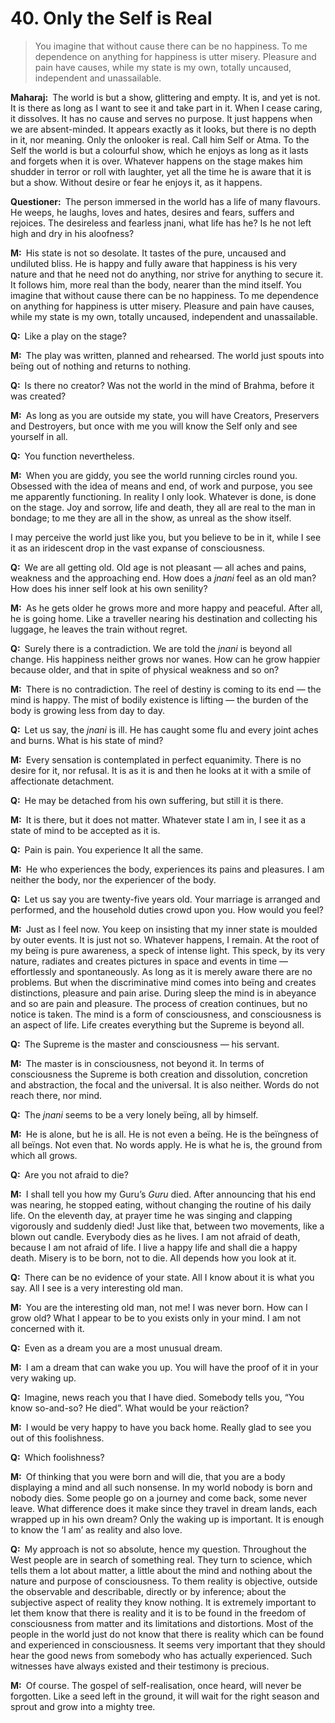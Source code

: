 # 40. Only the Self is Real

>You imagine that without cause there can be no happiness. To me dependence on anything for happiness is utter misery. Pleasure and pain have causes, while my state is my own, totally uncaused, independent and unassailable.

**Maharaj:**&ensp;The world is but a show, glittering and empty. It is, and yet is not. It is there as long as I want to see it and take part in it. When I cease caring, it dissolves. It has no cause and serves no purpose. It just happens when we are absent-minded. It appears exactly as it looks, but there is no depth in it, nor meaning. Only the onlooker is real. Call him Self or <span data-tippy-content="The Supreme Self, the individual soul. <em>Atman</em> is beyond all the three <em>gunas</em> of <em>prakriti</em>. It is not the <em>atman</em> that acts but only the <em>prakriti</em>.">Atma</span>. To the Self the world is but a colourful show, which he enjoys as long as it lasts and forgets when it is over. Whatever happens on the stage makes him shudder in terror or roll with laughter, yet all the time he is aware that it is but a show. Without desire or fear he enjoys it, as it happens.

**Questioner:**&ensp;The person immersed in the world has a life of many flavours. He weeps, he laughs, loves and hates, desires and fears, suffers and rejoices. The desireless and fearless <span data-tippy-content="The knower, especially of the higher knowledge derived from meditation; “closely related to the knowledge of Brahman”.">jnani</span>, what life has he? Is he not left high and dry in his aloofness?

**M:**&ensp;His state is not so desolate. It tastes of the pure, uncaused and undiluted bliss. He is happy and fully aware that happiness is his very nature and that he need not do anything, nor strive for anything to secure it. It follows him, more real than the body, nearer than the mind itself. You imagine that without cause there can be no happiness. To me dependence on anything for happiness is utter misery. Pleasure and pain have causes, while my state is my own, totally uncaused, independent and unassailable.

**Q:**&ensp;Like a play on the stage?

**M:**&ensp;The play was written, planned and rehearsed. The world just spouts into beïng out of nothing and returns to nothing.

**Q:**&ensp;Is there no creator? Was not the world in the mind of <span data-tippy-content="One of the gods of the Hindu trinity: Brahma, the creator; Vishnu, the preserver; Shiva, the destroyer.">Brahma</span>, before it was created?

**M:**&ensp;As long as you are outside my state, you will have Creators, Preservers and Destroyers, but once with me you will know the Self only and see yourself in all.

**Q:**&ensp;You function nevertheless.

**M:**&ensp;When you are giddy, you see the world running circles round you. Obsessed with the idea of means and end, of work and purpose, you see me apparently functioning. In reality I only look. Whatever is done, is done on the stage. Joy and sorrow, life and death, they all are real to the man in bondage; to me they are all in the show, as unreal as the show itself. 

I may perceive the world just like you, but you believe to be in it, while I see it as an iridescent drop in the vast expanse of consciousness.

**Q:**&ensp;We are all getting old. Old age is not pleasant — all aches and pains, weakness and the approaching end. How does a *jnani* feel as an old man? How does his inner self look at his own senility?

**M:**&ensp;As he gets older he grows more and more happy and peaceful. After all, he is going home. Like a traveller nearing his destination and collecting his luggage, he leaves the train without regret.

**Q:**&ensp;Surely there is a contradiction. We are told the *jnani* is beyond all change. His happiness neither grows nor wanes. How can he grow happier because older, and that in spite of physical weakness and so on?

**M:**&ensp;There is no contradiction. The reel of destiny is coming to its end — the mind is happy. The mist of bodily existence is lifting — the burden of the body is growing less from day to day.

**Q:**&ensp;Let us say, the *jnani* is ill. He has caught some flu and every joint aches and burns. What is his state of mind?

**M:**&ensp;Every sensation is contemplated in perfect equanimity. There is no desire for it, nor refusal. It is as it is and then he looks at it with a smile of affectionate detachment.

**Q:**&ensp;He may be detached from his own suffering, but still it is there.

**M:**&ensp;It is there, but it does not matter. Whatever state I am in, I see it as a state of mind to be accepted as it is.

**Q:**&ensp;Pain is pain. You experience It all the same.

**M:**&ensp;He who experiences the body, experiences its pains and pleasures. I am neither the body, nor the experiencer of the body.

**Q:**&ensp;Let us say you are twenty-five years old. Your marriage is arranged and performed, and the household duties crowd upon you. How would you feel?

**M:**&ensp;Just as I feel now. You keep on insisting that my inner state is moulded by outer events. It is just not so. Whatever happens, I remain. At the root of my beïng is pure awareness, a speck of intense light. This speck, by its very nature, radiates and creates pictures in space and events in time — effortlessly and spontaneously. As long as it is merely aware there are no problems. But when the discriminative mind comes into beïng and creates distinctions, pleasure and pain arise. During sleep the mind is in abeyance and so are pain and pleasure. The process of creation continues, but no notice is taken. The mind is a form of consciousness, and consciousness is an aspect of life. Life creates everything but the Supreme is beyond all.

**Q:**&ensp;The Supreme is the master and consciousness — his servant.

**M:**&ensp;The master is in consciousness, not beyond it. In terms of consciousness the Supreme is both creation and dissolution, concretion and abstraction, the focal and the universal. It is also neither. Words do not reach there, nor mind.

**Q:**&ensp;The *jnani* seems to be a very lonely beïng, all by himself.

**M:**&ensp;He is alone, but he is all. He is not even a beïng. He is the beïngness of all beïngs. Not even that. No words apply. He is what he is, the ground from which all grows.

**Q:**&ensp;Are you not afraid to die?

**M:**&ensp;I shall tell you how my <span data-tippy-content="Spiritual teacher, preceptor.">Guru</span>’s *Guru* died. After announcing that his end was nearing, he stopped eating, without changing the routine of his daily life. On the eleventh day, at prayer time he was singing and clapping vigorously and suddenly died! Just like that, between two movements, like a blown out candle. Everybody dies as he lives. I am not afraid of death, because I am not afraid of life. I live a happy life and shall die a happy death. Misery is to be born, not to die. All depends how you look at it.

**Q:**&ensp;There can be no evidence of your state. All I know about it is what you say. All I see is a very interesting old man.

**M:**&ensp;You are the interesting old man, not me! I was never born. How can I grow old? What I appear to be to you exists only in your mind. I am not concerned with it.

**Q:**&ensp;Even as a dream you are a most unusual dream.

**M:**&ensp;I am a dream that can wake you up. You will have the proof of it in your very waking up.

**Q:**&ensp;Imagine, news reach you that I have died. Somebody tells you, “You know so-and-so? He died”. What would be your reäction?

**M:**&ensp;I would be very happy to have you back home. Really glad to see you out of this foolishness.

**Q:**&ensp;Which foolishness?

**M:**&ensp;Of thinking that you were born and will die, that you are a body displaying a mind and all such nonsense. In my world nobody is born and nobody dies. Some people go on a journey and come back, some never leave. What difference does it make since they travel in dream lands, each wrapped up in his own dream? Only the waking up is important. It is enough to know the ‘I am’ as reality and also love.

**Q:**&ensp;My approach is not so absolute, hence my question. Throughout the West people are in search of something real. They turn to science, which tells them a lot about matter, a little about the mind and nothing about the nature and purpose of consciousness. To them reality is objective, outside the observable and describable, directly or by inference; about the subjective aspect of reality they know nothing. It is extremely important to let them know that there is reality and it is to be found in the freedom of consciousness from matter and its limitations and distortions. Most of the people in the world just do not know that there is reality which can be found and experienced in consciousness. It seems very important that they should hear the good news from somebody who has actually experienced. Such witnesses have always existed and their testimony is precious.

**M:**&ensp;Of course. The gospel of self-realisation, once heard, will never be forgotten. Like a seed left in the ground, it will wait for the right season and sprout and grow into a mighty tree.

<script>
export default {
  props: ["slot-key"],
  mounted () {
    tippy("[data-tippy-content]", {allowHTML: true});
  }
}
</script>